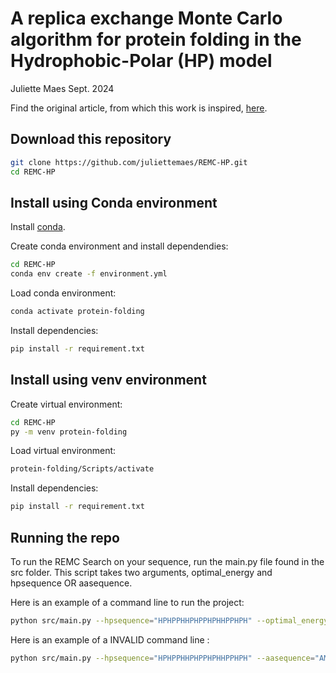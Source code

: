 # A replica exchange Monte Carlo algorithm for protein folding in the Hydrophobic-Polar (HP) model

Juliette Maes
Sept. 2024

Find the original article, from which this work is inspired, [here](https://doi.org/10.1186/1471-2105-8-342).

## Download this repository

```bash
git clone https://github.com/juliettemaes/REMC-HP.git
cd REMC-HP
```
## Install using Conda environment

Install [conda](https://docs.conda.io/en/latest/miniconda.html).

Create conda environment and install dependendies:

```bash
cd REMC-HP
conda env create -f environment.yml
```

Load conda environment:

```bash
conda activate protein-folding
```

Install dependencies:

```bash
pip install -r requirement.txt
```

## Install using venv environment

Create virtual environment:

```bash
cd REMC-HP
py -m venv protein-folding
```

Load virtual environment:

```bash
protein-folding/Scripts/activate
```

Install dependencies:

```bash
pip install -r requirement.txt
```


## Running the repo

To run the REMC Search on your sequence, run the main.py file found in the src folder.
This script takes two arguments, optimal_energy and hpsequence OR aasequence.

Here is an example of a command line to run the project:  

```bash
python src/main.py --hpsequence="HPHPPHHPHPPHPHHPPHPH" --optimal_energy=-9
```

Here is an example of a INVALID command line :
```bash
python src/main.py --hpsequence="HPHPPHHPHPPHPHHPPHPH" --aasequence="AMGHICVFGEDGLKILDGEA" --optimal_energy=-9
```


